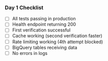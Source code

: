 ### Day 1 Checklist

- [ ] All tests passing in production
- [ ] Health endpoint returning 200
- [ ] First verification successful
- [ ] Cache working (second verification faster)
- [ ] Rate limiting working (4th attempt blocked)
- [ ] BigQuery tables receiving data
- [ ] No errors in logs
